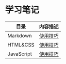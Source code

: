 # 学习笔记

|目录 | 内容描述
|- | -:|
Markdown | [使用技巧](./MarkDown)
HTML&CSS | [使用技巧](./HTML&CSS)
JavaScript | [使用技巧](./JavaScript/index.md)